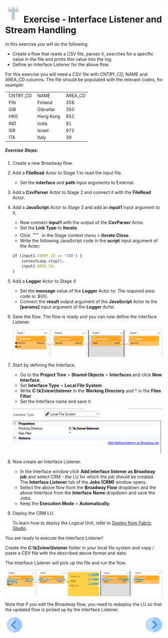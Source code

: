 # ![](/academy/images/Exercise.png) Exercise - Interface Listener and Stream Handling

In this exercise you will do the following:

* Create a flow that reads a CSV file, parses it, searches for a specific value in the file and prints this value into the log.
* Define an Interface Listener for the above flow.

For this exercise you will need a CSV file with CNTRY_CD, NAME and AREA_CD columns. The file should be populated with the relevant codes, for example:

<table>
<tbody>
<tr>
<td>&nbsp;CNTRY_CD</td>
<td>&nbsp;NAME</td>
<td>&nbsp;AREA_CD</td>
</tr>
<tr>
<td>&nbsp;FIN</td>
<td>&nbsp;Finland</td>
<td>&nbsp;358</td>
</tr>
<tr>
<td>&nbsp;GIB</td>
<td>&nbsp;Gibraltar</td>
<td>&nbsp;350</td>
</tr>
<tr>
<td>&nbsp;HKG</td>
<td>&nbsp;Hong Kong</td>
<td>&nbsp;852</td>
</tr>
<tr>
<td>&nbsp;IND</td>
<td>&nbsp;India</td>
<td>&nbsp;91</td>
</tr>
<tr>
<td>&nbsp;ISR</td>
<td>&nbsp;Israel</td>
<td>&nbsp;972</td>
</tr>
<tr>
<td>&nbsp;ITA</td>
<td>&nbsp;Italy</td>
<td>&nbsp;39</td>
</tr>
</tbody>
</table>

##### Exercise Steps:

1. Create a new Broadway flow.

2. Add a **FileRead** Actor to Stage 1 to read the input file.

   * Set the **interface** and **path** input arguments to External.

3. Add a **CsvParser** Actor to Stage 2 and connect it with the **FileRead** Actor.

4. Add a **JavaScript** Actor to Stage 3 and add an **input1** input argument to it.

   * Now connect **input1** with the output of the **CsvParser** Actor.
   * Set  the **Link Type** to **Iterate**.
   * Click ![image](images/three_dots_icon.png) in the Stage context menu > **Iterate Close**. 
   * Write the following JavaScript code in the **script** input argument of the Actor:

   ~~~javascript
   if (input1.CNTRY_CD == "ISR") {
       contextLoop.stop();
       input1.AREA_CD;
   }
   ~~~

5. Add a **Logger** Actor to Stage 4 

   * Set the **message** value of the **Logger** Actor to: *The required area code is: ${0}*.
   * Connect the **result** output argument of the **JavaScript** Actor to the **[params]** input argument of the **Logger** Actor. 

6. Save the flow. The flow is ready and you can now define the Interface Listener.

   ![flow](images/13_flow.PNG)

7. Start by defining the Interface. 

   * Go to the **Project Tree** > **Shared Objects** > **Interfaces** and click **New Interface**. 
   * Set **Interface Type** = **Local File System**.
   * Write **C:\k2view\listener** in the **Working Directory** and * in the **Files Filter**.
   * Set the Interface name and save it.

   ![flow](images/13_interface.PNG)

8. Now create an Interface Listener.

   * In the Interface window click **Add interface listener as Broadway job** and select CRM - the LU for which the job should be created. The **Interface Listener** tab of the **Jobs (CRM)** window opens.
   * Select the above flow from the **Broadway Flow** dropdown and the above Interface from the **Interface Name** dropdown and save the Jobs. 
   * Keep the **Execution Mode** = **Automatically**. 

9. Deploy the CRM LU.

   To learn how to deploy the Logical Unit, refer to [Deploy from Fabric Studio](/articles/16_deploy_fabric/02_deploy_from_Fabric_Studio.md).

   

You are ready to execute the Interface Listener! 

Create the **C:\k2view\listener** folder in your local file system and copy / paste a CSV file with the described above format and data. 

The Interface Listener will pick up the file and run the flow.

![cases population](images/13_flow_final.PNG)


Note that if you edit the Broadway flow, you need to redeploy the LU so that the updated flow is picked up by the Interface Listener.


[![Previous](/articles/images/Previous.png)](12_broadway_as_a_population_exercise.md)[<img align="right" width="60" height="54" src="/articles/images/Next.png">](xxx.md)

